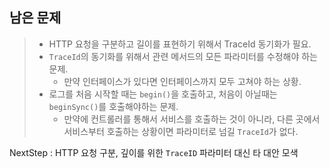 남은 문제
--
> * HTTP 요청을 구분하고 길이를 표현하기 위해서 TraceId 동기화가 필요.
> * `TraceId`의 동기화를 위해서 관련 메서드의 모든 파라미터를 수정해야 하는 문제.
>   * 만약 인터페이스가 있다면 인터페이스까지 모두 고쳐야 하는 상황.
> * 로그를 처음 시작할 때는 `begin()`을 호출하고, 처음이 아닐때는 `beginSync()`를 호출해야하는 문제.
>   * 만약에 컨트롤러를 통해서 서비스를 호출하는 것이 아니라, 다른 곳에서 서비스부터 호출하는 상황이면 파라미터로 넘길 `TraceId`가 없다.

NextStep : HTTP 요청 구분, 깊이를 위한 `TraceID` 파라미터 대신 타 대안 모색